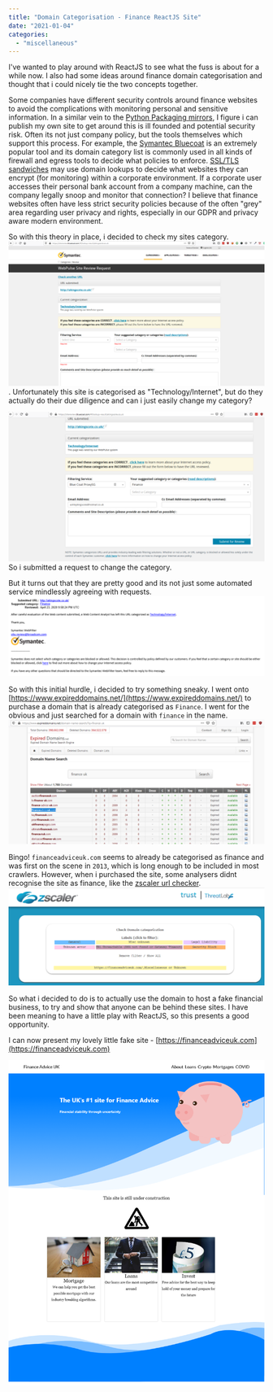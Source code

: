 ```yaml
---
title: "Domain Categorisation - Finance ReactJS Site"
date: "2021-01-04"
categories: 
  - "miscellaneous"
---
```


I've wanted to play around with ReactJS to see what the fuss is about for a while now. I also had some ideas around finance domain categorisation and thought that i could nicely tie the two concepts together.

Some companies have different security controls around finance websites to avoid the complications with monitoring personal and sensitive information. In a similar vein to the [Python Packaging mirrors](https://akingscote.co.uk/posts/package-management-an-overlooked-security-vulnerability/), I figure i can publish my own site to get around this is ill founded and potential security risk. Often its not just company policy, but the tools themselves which support this process. For example, the [Symantec Bluecoat](https://sitereview.bluecoat.com/#/) is an extremely popular tool and its domain category list is commonly used in all kinds of firewall and egress tools to decide what policies to enforce. [SSL/TLS sandwiches](https://docs.fortinet.com/document/fortigate/6.2.0/new-features/213899/ssl-offload-sandwich-mode-6-2-1) may use domain lookups to decide what websites they can encrypt (for monitoring) within a corporate environment. If a corporate user accesses their personal bank account from a company machine, can the company legally snoop and monitor that connection? I believe that finance websites often have less strict security policies because of the often "grey" area regarding user privacy and rights, especially in our GDPR and privacy aware modern environment.

So with this theory in place, i decided to check my sites category.
![](/images/bluecoat-current-category.png).
Unfortunately this site is categorised as "Technology/Internet", but do they actually do their due diligence and can i just easily change my category?

![](/images/bluecoat-submit-for-review.png)
So i submitted a request to change the category.

But it turns out that they are pretty good and its not just some automated service mindlessly agreeing with requests.
![](/images/bluecoat-symantec-response.png)

So with this initial hurdle, i decided to try something sneaky. I went onto [https://www.expireddomains.net/](https://www.expireddomains.net/) to purchase a domain that is already categorised as `Finance`. I went for the obvious and just searched for a domain with `finance` in the name. ![](/images/financeadviceuk-expired.png)

Bingo! `financeadviceuk.com` seems to already be categorised as finance and was first on the scene in `2013`, which is long enough to be included in most crawlers. However, when i purchased the site, some analysers didnt recognise the site as finance, like the [zscaler url checker](https://tools.zscaler.com/category/).
![](/images/zscaler.png)

So what i decided to do is to actually use the domain to host a fake financial business, to try and show that anyone can be behind these sites. I have been meaning to have a little play with ReactJS, so this presents a good opportunity.

I can now present my lovely little fake site - [https://financeadviceuk.com](https://financeadviceuk.com)

![](/images/financeadviceuk-Finance-Advice-UK.png)
